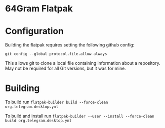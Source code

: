 # 64Gram Flatpak

# Configuration

Building the flatpak requires setting the following github config:

```
git config --global protocol.file.allow always
```

This allows git to clone a local file containing information about a repository. May not be required for all Git versions, but it was for mine.

# Building

To build run `flatpak-builder build --force-clean org.telegram.desktop.yml`

To build and install run `flatpak-builder --user --install --force-clean build org.telegram.desktop.yml`
